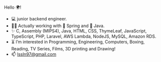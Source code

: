 Hello 🌍!
- :computer: junior backend engineer. 
- 👨‍💻 Actually working with 🌿 Spring and 🍵 Java.
- ✨ C, Assembly (MIPS4), Java, HTML, CSS, ThymeLeaf, JavaScript, TypeScript, PHP, Laravel, AWS Lambda, NodeJS, MySQL, Amazon RDS. 
- :hourglass_flowing_sand: I’m interested in Programming, Engineering, Computers, Boxing, Reading, TV Series, Films, 3D printing and Drawing!
- 📫 lssln97@gmail.com

<!---
LssLn/LssLn is a ✨ special ✨ repository because its `README.md` (this file) appears on your GitHub profile.
You can click the Preview link to take a look at your changes.
--->
